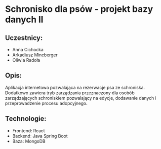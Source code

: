 # Schronisko dla psów - projekt bazy danych II

## Uczestnicy:
- Anna Cichocka
- Arkadiusz Mincberger
- Oliwia Radoła

## Opis:
Aplikacja internetowa pozwalająca na rezerwacje psa ze schroniska. Dodatkowo zawiera tryb zarządzania przeznaczony dla osobób zarządzających schroniskiem pozwalający na edycje, dodawanie danych i przeprowadzenie procesu adopcyjnego.

## Technologie:
- Frontend: React 
- Backend: Java Spring Boot 
- Baza: MongoDB 

